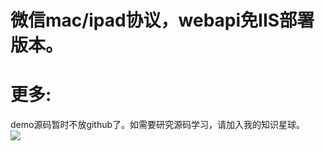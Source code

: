 # 微信mac/ipad协议，webapi免IIS部署版本。
 
# 更多:
demo源码暂时不放github了。如需要研究源码学习，请加入我的知识星球。<br/>
![](https://github.com/changtuiqie/WeChatAgreement.WebApi.Simple/blob/master/zsxq.jpg) <br/>